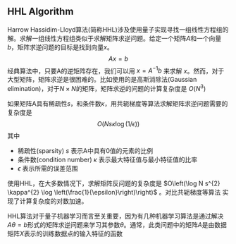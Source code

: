 ## HHL Algorithm

Harrow Hassidim-Lloyd算法(简称HHL)涉及使用量子实现寻找一组线性方程组的解。求解一组线性方程组类似于求解矩阵求逆问题。给定一个矩阵$A$和一个向量$b$，矩阵求逆问题的目标是找到向量$x$。
$$
A x= b
$$
经典算法中，只要A的逆矩阵存在，我们可以用 $x=A^{-1}b$ 来求解 $x$。然而，对于大型矩阵，矩阵求逆是很困难的。比如使用的是高斯消除法(Gaussian elimination)，对于$N \times N$的矩阵，矩阵求逆的问题的计算复杂度是 $O\left(N^{3}\right)$ 

如果矩阵A具有稀疏性$s$，和条件数$\kappa$，用共轭梯度等算法求解矩阵求逆问题需要的复杂度是
$$
O(N s \kappa \log (1 / \epsilon))
$$
其中

- 稀疏性(sparsity) $s$ 表示A中具有0值的元素的比例
- 条件数(condition number) $\kappa$ 表示最大特征值与最小特征值的比率  
- $\epsilon$ 表示所需的误差范围

使用HHL，在大多数情况下，求解矩阵反问题的复杂度是  $O\left(\log N s^{2} \kappa^{2} \log \left(\frac{1}{\epsilon}\right)\right)$ 。对比共轭梯度等算法 实现了计算复杂度的对数加速。

HHL算法对于量子机器学习而言至关重要，因为有几种机器学习算法是通过解决$A\theta=b$形式的矩阵求逆问题来学习其参数$\theta$。通常，此类问题中的矩阵$A$是由数据矩阵$X$表示的训练数据点的输入特征的函数